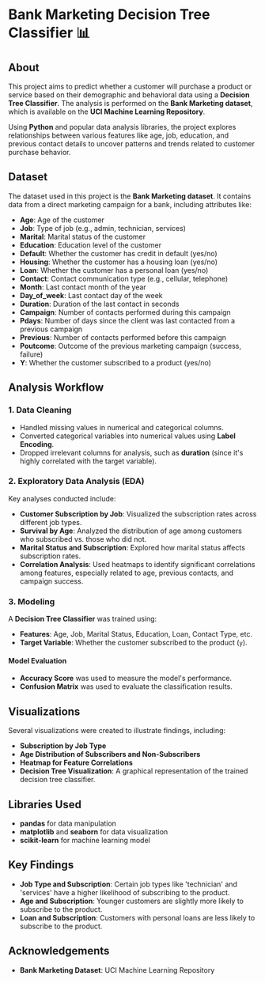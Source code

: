 # Bank Marketing Decision Tree Classifier 📊

## About
This project aims to predict whether a customer will purchase a product or service based on their demographic and behavioral data using a **Decision Tree Classifier**. The analysis is performed on the **Bank Marketing dataset**, which is available on the **UCI Machine Learning Repository**.

Using **Python** and popular data analysis libraries, the project explores relationships between various features like age, job, education, and previous contact details to uncover patterns and trends related to customer purchase behavior.

## Dataset
The dataset used in this project is the **Bank Marketing dataset**. It contains data from a direct marketing campaign for a bank, including attributes like:

- **Age**: Age of the customer
- **Job**: Type of job (e.g., admin, technician, services)
- **Marital**: Marital status of the customer
- **Education**: Education level of the customer
- **Default**: Whether the customer has credit in default (yes/no)
- **Housing**: Whether the customer has a housing loan (yes/no)
- **Loan**: Whether the customer has a personal loan (yes/no)
- **Contact**: Contact communication type (e.g., cellular, telephone)
- **Month**: Last contact month of the year
- **Day_of_week**: Last contact day of the week
- **Duration**: Duration of the last contact in seconds
- **Campaign**: Number of contacts performed during this campaign
- **Pdays**: Number of days since the client was last contacted from a previous campaign
- **Previous**: Number of contacts performed before this campaign
- **Poutcome**: Outcome of the previous marketing campaign (success, failure)
- **Y**: Whether the customer subscribed to a product (yes/no)

## Analysis Workflow

### 1. **Data Cleaning**
- Handled missing values in numerical and categorical columns.
- Converted categorical variables into numerical values using **Label Encoding**.
- Dropped irrelevant columns for analysis, such as **duration** (since it's highly correlated with the target variable).

### 2. **Exploratory Data Analysis (EDA)**
Key analyses conducted include:
- **Customer Subscription by Job**: Visualized the subscription rates across different job types.
- **Survival by Age**: Analyzed the distribution of age among customers who subscribed vs. those who did not.
- **Marital Status and Subscription**: Explored how marital status affects subscription rates.
- **Correlation Analysis**: Used heatmaps to identify significant correlations among features, especially related to age, previous contacts, and campaign success.

### 3. **Modeling**
A **Decision Tree Classifier** was trained using:
- **Features**: Age, Job, Marital Status, Education, Loan, Contact Type, etc.
- **Target Variable**: Whether the customer subscribed to the product (`y`).

#### Model Evaluation
- **Accuracy Score** was used to measure the model's performance.
- **Confusion Matrix** was used to evaluate the classification results.

## Visualizations

Several visualizations were created to illustrate findings, including:
- **Subscription by Job Type**
- **Age Distribution of Subscribers and Non-Subscribers**
- **Heatmap for Feature Correlations**
- **Decision Tree Visualization**: A graphical representation of the trained decision tree classifier.

## Libraries Used
- **pandas** for data manipulation
- **matplotlib** and **seaborn** for data visualization
- **scikit-learn** for machine learning model

## Key Findings
- **Job Type and Subscription**: Certain job types like 'technician' and 'services' have a higher likelihood of subscribing to the product.
- **Age and Subscription**: Younger customers are slightly more likely to subscribe to the product.
- **Loan and Subscription**: Customers with personal loans are less likely to subscribe to the product.

## Acknowledgements
- **Bank Marketing Dataset**: UCI Machine Learning Repository
